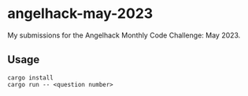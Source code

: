# angelhack-may-2023
My submissions for the Angelhack Monthly Code Challenge: May 2023.

## Usage
```
cargo install
cargo run -- <question number>
```
